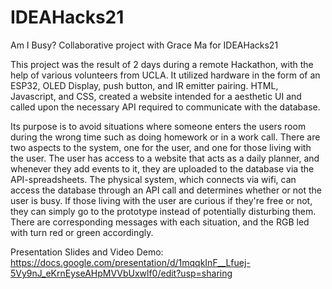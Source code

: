 # IDEAHacks21
Am I Busy? Collaborative project with Grace Ma for IDEAHacks21 

This project was the result of 2 days during a remote Hackathon, with the help of various volunteers from UCLA.
It utilized hardware in the form of an ESP32, OLED Display, push button, and IR emitter pairing. 
HTML, Javascript, and CSS, created a website intended for a aesthetic UI and called upon the necessary API required to communicate with the database. 

Its purpose is to avoid situations where someone enters the users room during the wrong time such as doing homework or in a work call. There are two aspects to the system, one for the user, and one for those living with the user. The user has access to a website that acts as a daily planner, and whenever they add events to it, they are uploaded to the database via the API-spreadsheets. The physical system, which connects via wifi, can access the database through an API call and determines whether or not the user is busy. If those living with the user are curious if they're free or not, they can simply go to the prototype instead of potentially disturbing them. There are corresponding messages with each situation, and the RGB led with turn red or green accordingly.

Presentation Slides and Video Demo: https://docs.google.com/presentation/d/1mqqkInF__Lfuej-5Vy9nJ_eKrnEyseAHpMVVbUxwlf0/edit?usp=sharing
